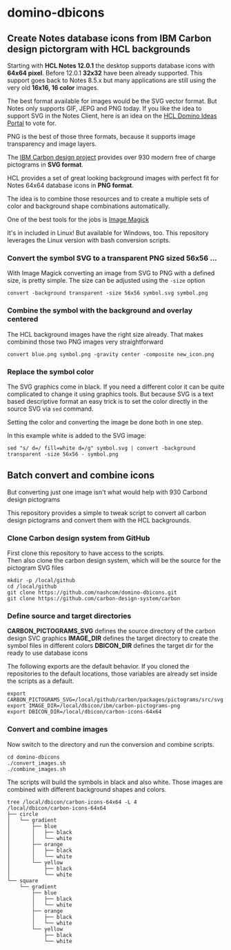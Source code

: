 # domino-dbicons

## Create Notes database icons from IBM Carbon design pictorgram with HCL backgrounds

Starting with **HCL Notes 12.0.1** the desktop supports database icons with **64x64 pixel**.
Before 12.0.1 **32x32** have been already supported. This support goes back to Notes 8.5.x but many applications are still using the very old **16x16, 16 color** images.

The best format available for images would be the SVG vector format.
But Notes only supports GIF, JEPG and PNG today. If you like the idea to support SVG in the Notes Client, here is an idea on the [HCL Domino Ideas Portal](https://domino-ideas.hcltechsw.com/ideas/NTS-I-1648) to vote for.

PNG is the best of those three formats, because it supports image transparency and image layers.

The [IBM Carbon design project](https://carbondesignsystem.com/guidelines/pictograms/library/) provides over 930 modern free of charge pictograms in **SVG format**.

HCL provides a set of great looking background images with perfect fit for Notes 64x64 database icons in **PNG format**.

The idea is to combine those resources and to create a multiple sets of color and background shape combinations automatically.

One of the best tools for the jobs is [Image Magick](https://imagemagick.org)

It's in included in Linux! But available for Windows, too.
This repository leverages the Linux version with bash conversion scripts.

### Convert the symbol SVG to a transparent PNG sized 56x56 ...

With Image Magick converting an image from SVG to PNG with a defined size, is pretty simple.
The size can be adjusted using the `-size` option

```
convert -background transparent -size 56x56 symbol.svg symbol.png
```

### Combine the symbol with the background and overlay centered 

The HCL background images have the right size already.
That makes combinind those two PNG images very straightforward

```
convert blue.png symbol.png -gravity center -composite new_icon.png
```

### Replace the symbol color

The SVG graphics come in black. If you need a different color it can be quite complicated to change it using graphics tools.
But because SVG is a text based descriptive format an easy trick is to set the color directly in the source SVG via `sed` command.

Setting the color and converting the image be done both in one step.

In this example white is added to the SVG image:

```
sed "s/ d=/ fill=white d=/g" symbol.svg | convert -background transparent -size 56x56 - symbol.png
```

## Batch convert and combine icons

But converting just one image isn't what would help with 930 Carbond design pictograms

This repository provides a simple to tweak script to convert all carbon design pictograms and convert them with the HCL backgrounds.


### Clone Carbon design system from GitHub

First clone this repository to have access to the scripts.  
Then also clone the carbon design system, which will be the source for the pictogram SVG files

```
mkdir -p /local/github
cd /local/github
git clone https://github.com/nashcom/domino-dbicons.git
git clone https://github.com/carbon-design-system/carbon
```

### Define source and target directories

**CARBON_PICTOGRAMS_SVG** defines the source directory of the carbon design SVC graphics
**IMAGE_DIR** defines the target directory to create the symbol files in different colors
**DBICON_DIR** defines the target dir for the ready to use database icons

The following exports are the default behavior.
If you cloned the repositories to the default locations, those variables are already set inside the scripts as a default.


```
export CARBON_PICTOGRAMS_SVG=/local/github/carbon/packages/pictograms/src/svg
export IMAGE_DIR=/local/dbicon/ibm/carbon-pictograms-png
export DBICON_DIR=/local/dbicon/carbon-icons-64x64
```

### Convert and combine images

Now switch to the directory and run the conversion and combine scripts.

```
cd domino-dbicons
./convert_images.sh
./combine_images.sh
```

The scripts will build the symbols in black and also white.
Those images are combined with different background shapes and colors.


```
tree /local/dbicon/carbon-icons-64x64 -L 4
/local/dbicon/carbon-icons-64x64
├── circle
│   └── gradient
│       ├── blue
│       │   ├── black
│       │   └── white
│       ├── orange
│       │   ├── black
│       │   └── white
│       └── yellow
│           ├── black
│           └── white
└── square
    └── gradient
        ├── blue
        │   ├── black
        │   └── white
        ├── orange
        │   ├── black
        │   └── white
        └── yellow
            ├── black
            └── white
```

